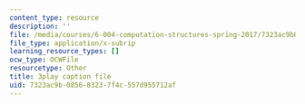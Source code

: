 ```yaml
---
content_type: resource
description: ''
file: /media/courses/6-004-computation-structures-spring-2017/7323ac9b085683237f4c557d955712af_swdDzsfFflo.srt
file_type: application/x-subrip
learning_resource_types: []
ocw_type: OCWFile
resourcetype: Other
title: 3play caption file
uid: 7323ac9b-0856-8323-7f4c-557d955712af
---
```

